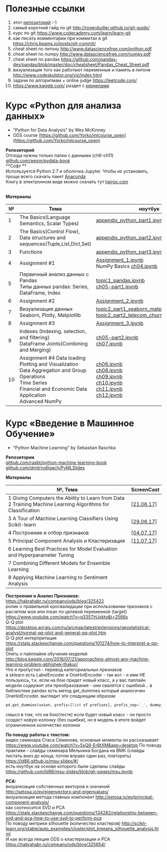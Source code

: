 # Полезные ссылки
1. этот [репозиторий](https://github.com/vboyadzhi/python-for-data-analysis) :-)
2. самый короткий гайд по git http://rogerdudler.github.io/git-guide/
3. курс по git https://www.codecademy.com/learn/learn-git
4. как писать комментарии при коммитах в git https://chris.beams.io/posts/git-commit/
5. cheat sheet по питону http://www.datasciencefree.com/python.pdf
6. cheat sheet по numpy http://www.datasciencefree.com/numpy.pdf
7. cheat sheet по pandas https://github.com/pandas-dev/pandas/blob/master/doc/cheatsheet/Pandas_Cheat_Sheet.pdf
8. визуализация того как работают переменные и память в питоне http://www.codeskulptor.org/viz/index.html
9. задачи по алгоритмам + online judge https://leetcode.com/
10. https://www.kaggle.com/ раздел с [кернелами](https://www.kaggle.com/c/titanic/kernels?sortBy=votes&language=Python)

# Курс «Python для анализа данных» 
+ "Python for Data Analysis" by Wes McKinney <br>
+ ODS course [https://github.com/Yorko/mlcourse_open](https://github.com/Yorko/mlcourse_open)

**Репозиторий**<br>
Отсюда нужны только папки с данными (ch6-ch11)<br>
[github.com/wesm/pydata-book](https://github.com/wesm/pydata-book)<br>
**Софт **<br>
Используется Python 2.7 и оболочка Jupyter. Чтобы их установить, проще всего скачать пакет [Anaconda](https://www.continuum.io/downloads)<br>
Книгу в электронном виде можно скачать тут [twirpx.com](http://www.twirpx.com/library/)<br><br>

**Материалы**

№ | Тема | ноутбук | ScreenCast 
---|---|---|---
1 | The Basics(Language Semantics, Scalar Types) | [appendix_python_part1.ipynb](https://github.com/vboyadzhi/python-for-data-analysis/blob/master/appendix_python_part1.ipynb) | [[24.05.17]](https://www.youtube.com/watch?v=iX3Ih4lAcgI)
2 | The Basics(Control Flow),<br> Data structures and sequences(Tuple,List,Dict,Set) | [appendix_python_part2.ipynb](https://github.com/vboyadzhi/python-for-data-analysis/blob/master/appendix_python_part2.ipynb) | [[26.04.17]](https://www.youtube.com/watch?v=u2R1KXHeDNY) 
3 |  Functions | [appendix_python_part3.ipynb](https://github.com/vboyadzhi/python-for-data-analysis/blob/master/appendix_python_part3.ipynb) | [[16.05.17]](https://www.youtube.com/watch?v=u4taVkdy9sM&t=1s)
4 | Assignment #1 | [Assignment_1.ipynb](https://github.com/vboyadzhi/python-for-data-analysis/blob/master/Assignment_1.ipynb) <br> NumPy Basics [ch04.ipynb](https://github.com/vboyadzhi/python-for-data-analysis/blob/master/ch04.ipynb) | - 
5 | Первичный анализ данных с Pandas<br>Типы данных pandas: Series, DataFrame, Index| [topic1_pandas.ipynb](https://github.com/vboyadzhi/python-for-data-analysis/blob/master/topic1_pandas.ipynb)<br> [ch05-part1.ipynb](https://github.com/vboyadzhi/python-for-data-analysis/blob/master/ch05.ipynb)| [[23.05.17]](https://www.youtube.com/watch?v=CELAFK2VXxw)
6 | Assignment #2 | [Assignment_2.ipynb](https://github.com/vboyadzhi/python-for-data-analysis/blob/master/Assignment_2.ipynb) | -
7 | Визуализация данных<br>Seaborn, Plotly, Matplotlib | [topic2_part1_seaborn_matplotlib_plotly.ipynb](https://github.com/vboyadzhi/python-for-data-analysis/blob/master/topic2_part1_seaborn_matplotlib_plotly.ipynb)<br>[topic2_part2_telecom_churn_tsne.ipynb](https://github.com/vboyadzhi/python-for-data-analysis/blob/master/topic2_part2_telecom_churn_tsne.ipynb) | [[30.05.17]](https://www.youtube.com/watch?v=SxY6AOlT-ks)
8 | Assignment #3 | [Assignment_3.ipynb](https://github.com/vboyadzhi/python-for-data-analysis/blob/master/Assignment_3.ipynb) | -
9 | Indexes (Indexing, selection, and filtering)<br>DataFrame Joints(Combining and Merging) | [ch05-part2.ipynb](https://github.com/vboyadzhi/python-for-data-analysis/blob/master/ch05-part2.ipynb)<br>[ch07.ipynb](https://github.com/vboyadzhi/python-for-data-analysis/blob/master/ch07.ipynb) | [[13.06.17]](https://www.youtube.com/watch?v=-KQl-AH4dyA) 
10 | Assignment #4 Data loading<br>Plotting and Visualization<br>Data Aggregation and Group Operations<br>Time Series<br>Financial and Economic Data Application<br>Advanced NumPy | [ch06.ipynb](https://github.com/vboyadzhi/python-for-data-analysis/blob/master/ch06.ipynb)<br>[ch08.ipynb](https://github.com/vboyadzhi/python-for-data-analysis/blob/master/ch08.ipynb)<br>[ch09.ipynb](https://github.com/vboyadzhi/python-for-data-analysis/blob/master/ch09.ipynb)<br>[ch10.ipynb](https://github.com/vboyadzhi/python-for-data-analysis/blob/master/ch10.ipynb)<br>[ch11.ipynb](https://github.com/vboyadzhi/python-for-data-analysis/blob/master/ch11.ipynb)<br>[ch12.ipynb](https://github.com/vboyadzhi/python-for-data-analysis/blob/master/ch12.ipynb) | -

# Курс «Введение в Машинное Обучение»
+ "Python Machine Learning" by Sebastian Raschka

**Репозитории**<br>
[github.com/rasbt/python-machine-learning-book](https://github.com/rasbt/python-machine-learning-book)<br>
[github.com/dmitriydligach/PyMLSlides](https://github.com/dmitriydligach/PyMLSlides)

**Материалы**

№, Тема | ScreenCast 
---|---
1 Giving Computers the Ability to Learn from Data<br>2 Training Machine Learning Algorithms for Classification | [[21.06.17]](https://www.youtube.com/watch?v=CRbrMqCKmqY)
3 A Tour of Machine Learning Classifiers Using Scikit-learn | [[29.06.17]](https://www.youtube.com/watch?v=yeprSGN7Qco)
4 Построение и отбор признаков | [[04.07.17]](https://www.youtube.com/watch?v=CRZXA1WRwZE)
5 Principal Component Analysis и Кластеризация | [[11.07.17]](https://www.youtube.com/watch?v=PqnKsi61fdc)
6 Learning Best Practices for Model Evaluation and Hyperparameter Tuning |
7 Combining Different Models for Ensemble Learning |
8 Applying Machine Learning to Sentiment Analysis |

**Построение и Анализ Признаков:**<br>
https://habrahabr.ru/company/ods/blog/325422<br>
ролик о правильной кросвалидации при использовании признаков с расчетом woe или mean по целевой переменной (target)
https://www.youtube.com/watch?v=g335THJxkto&t=2566s<br>
Q-Q plot 
https://desktop.arcgis.com/ru/arcmap/latest/extensions/geostatistical-analyst/normal-qq-plot-and-general-qq-plot.htm<br>
Q-Q plot интерпритация 
https://stats.stackexchange.com/questions/101274/how-to-interpret-a-qq-plot<br>
Опять о пайплайне обучения моделей
http://blog.kaggle.com/2016/07/21/approaching-almost-any-machine-learning-problem-abhishek-thakur/<br>
Что я пропустил - перевод категориальных признаков<br>
в sklearn есть LabelEncoder и OneHotEncoder - так вот - я ими НЕ пользуюсь, т.к. если на бою придет новый класс, а у вас паплайн модели содержит эти преобразования - они свалятся с ошибкой... в библиотеке pandas есть метод get_dummies который аналогичен OneHotEncoder. выглядит это следующим образом:
```python
pd.get_dummies(union, prefix=[list of prefixes], prefix_sep='_', dummy_na=False, columns = [list of columns], drop_first=True)
```
смысл в том, что на бою(тесте) если будет новый класс - он просто создаст новую колонку (без ошибки), но в модель в итоге войдет ограниченное количество колонок

**По поводу работы с текстом:** <br>
видео семинара Стаса Семенова, основные моменты он рассказывает https://www.youtube.com/watch?v=5sQ8-Er8tXM&app=desktop
По поводу практики - слайды семинара Мельника Богдана на ВМК (слайды листать вниз до конца, потом вправо один раз, повторить)
https://ld86.github.io/msu-slides/#/<br>
есть ноутбук на основе которого были сделаны слайды
https://github.com/ld86/msu-slides/blob/gh-pages/msu.ipynb 

**PCA:** <br>
визуализация собственных векторов и значений
http://setosa.io/ev/eigenvectors-and-eigenvalues/<br>
визуализация метода главных компонент
http://setosa.io/ev/principal-component-analysis/<br>
как соотносится SVD и PCA 
https://stats.stackexchange.com/questions/134282/relationship-between-svd-and-pca-how-to-use-svd-to-perform-pca<br>
По поводу метрики silhouette (количество кластеров)
http://scikit-learn.org/stable/auto_examples/cluster/plot_kmeans_silhouette_analysis.html<br>
И как всегда лекция ODS о кластеризации и PCA
https://habrahabr.ru/company/ods/blog/325654/
